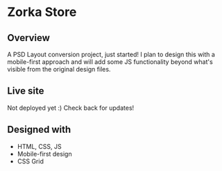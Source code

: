 # Zorka Store

## Overview

A PSD Layout conversion project, just started! I plan to design this with a mobile-first approach and will add some JS functionality beyond what's visible from the original design files. 

## Live site

Not deployed yet :) Check back for updates!

## Designed with 

- HTML, CSS, JS
- Mobile-first design
- CSS Grid
